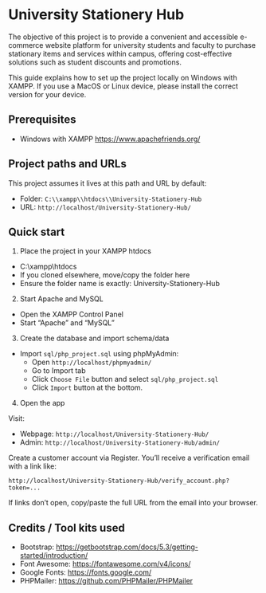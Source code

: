 # University Stationery Hub

The objective of this project is to provide a convenient and accessible e-commerce website platform for university students and faculty to purchase stationary items and services within campus, offering cost-effective solutions such as student discounts and promotions. 

This guide explains how to set up the project locally on Windows with XAMPP. If you use a MacOS or Linux device, please install the correct version for your device.

## Prerequisites

- Windows with XAMPP https://www.apachefriends.org/

## Project paths and URLs

This project assumes it lives at this path and URL by default:

- Folder: `C:\\xampp\\htdocs\\University-Stationery-Hub`
- URL: `http://localhost/University-Stationery-Hub/`

## Quick start

1) Place the project in your XAMPP htdocs

- C:\\xampp\\htdocs
- If you cloned elsewhere, move/copy the folder here
- Ensure the folder name is exactly: University-Stationery-Hub

2) Start Apache and MySQL

- Open the XAMPP Control Panel
- Start “Apache” and “MySQL”

3) Create the database and import schema/data

- Import `sql/php_project.sql` using phpMyAdmin:
  - Open `http://localhost/phpmyadmin/`
  - Go to Import tab
  - Click `Choose File` button and select `sql/php_project.sql`
  - Click `Import` button at the bottom.

4) Open the app

Visit:

- Webpage: `http://localhost/University-Stationery-Hub/`
- Admin: `http://localhost/University-Stationery-Hub/admin/`

Create a customer account via Register. You’ll receive a verification email with a link like:

```
http://localhost/University-Stationery-Hub/verify_account.php?token=...
```

If links don’t open, copy/paste the full URL from the email into your browser.

## Credits / Tool kits used

- Bootstrap: https://getbootstrap.com/docs/5.3/getting-started/introduction/
- Font Awesome: https://fontawesome.com/v4/icons/
- Google Fonts: https://fonts.google.com/
- PHPMailer: https://github.com/PHPMailer/PHPMailer